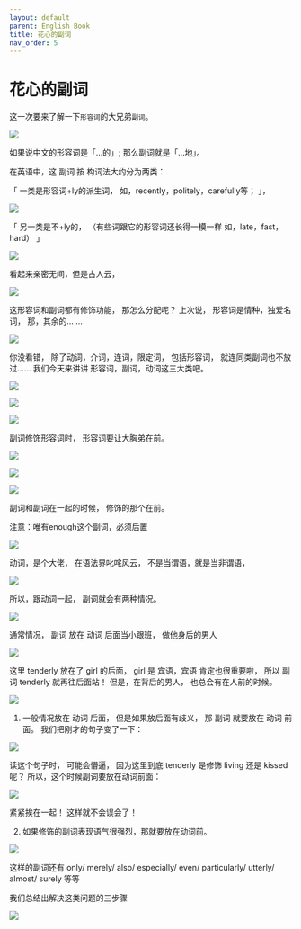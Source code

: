 ```yaml
---
layout: default
parent: English Book
title: 花心的副词
nav_order: 5
---
```


# 花心的副词

这一次要来了解一下`形容词`的大兄弟`副词`。

![](images/adverb/1.png)

如果说中文的形容词是「...的」; 那么副词就是「...地」。

在英语中，这 副词 按 构词法大约分为两类：

「
一类是形容词+ly的派生词，
如，recently，politely，carefully等；
」，

![](images/adverb/2.png)

「
另一类是不+ly的，
（有些词跟它的形容词还长得一模一样
如，late，fast，hard）
」

![](images/adverb/3.png)

看起来亲密无间，但是古人云，

![](images/adverb/4.png)

这形容词和副词都有修饰功能，
那怎么分配呢？
上次说，
形容词是情种，独爱名词，
那，其余的... ...

![](images/adverb/5.png)

你没看错，
除了动词，介词，连词，限定词，
包括形容词，
就连同类副词也不放过......
我们今天来讲讲 形容词，副词，动词这三大类吧。

![](images/adverb/6.png)

![](images/adverb/7.png)

![](images/adverb/8.png)

副词修饰形容词时，
形容词要让大胸弟在前。

![](images/adverb/9.png)

![](images/adverb/10.png)

![](images/adverb/11.png)

副词和副词在一起的时候，
修饰的那个在前。

注意：唯有enough这个副词，必须后置

![](images/adverb/12.png)

动词，是个大佬，
在语法界叱咤风云，
不是当谓语，就是当非谓语，

![](images/adverb/13.png)

所以，跟动词一起，
副词就会有两种情况。

![](images/adverb/14.png)

通常情况，
副词 放在 动词 后面当小跟班，
做他身后的男人

![](images/adverb/15.png)

这里 tenderly 放在了 girl 的后面，
girl 是 宾语，宾语 肯定也很重要啦，
所以 副词 tenderly 就再往后面站！
但是，在背后的男人，
也总会有在人前的时候。

![](images/adverb/16.png)

1. 一般情况放在 动词 后面，
但是如果放后面有歧义，
那 副词 就要放在 动词 前面。
我们把刚才的句子变了一下：

![](images/adverb/17.png)

读这个句子时，
可能会懵逼，
因为这里到底 tenderly
是修饰 living 还是 kissed 呢？
所以，这个时候副词要放在动词前面：

![](images/adverb/18.png)

紧紧挨在一起！
这样就不会误会了！

2. 如果修饰的副词表现语气很强烈，那就要放在动词前。

![](images/adverb/19.png)

这样的副词还有
only/ merely/ also/ especially/ even/ particularly/ utterly/ almost/ surely 等等

我们总结出解决这类问题的三步骤

![](images/adverb/20.png)